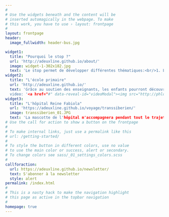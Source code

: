 ```yaml
---
#
# Use the widgets beneath and the content will be
# inserted automagically in the webpage. To make
# this work, you have to use › layout: frontpage
#
layout: frontpage
header:
  image_fullwidth: header-bus.jpg

widget1:
  title: "Pourquoi le stop ?"
  url: 'http://adeuxline.github.io/about/'
  image: widget-1-302x182.jpg
  text: 'Le stop permet de développer différentes thématiques:<br/>1. Le côté économique<br/>2. Le côté social<br/>3. Le côté écologique<br/>4. Le facteur humain'
widget2:
  title: "L'école primaire"
  url: 'http://adeuxline.github.io/'
  text: 'Grâce au soutien des enseignants, les enfants pourront découvrir et parcourir le monde avec moi.
  video: '<a href="#" data-reveal-id="videoModal"><img src="http://phlow.github.io/feeling-responsive/images/start-video-feeling-responsive-302x182.jpg" width="302" height="182" alt=""/></a>'
widget3:
  title: "L'hôpital Reine Fabiola"
  url: 'https://adeuxline.github.io/voyage/transsiberien/'
  image: transsiberien_01.JPG
  text: 'La mascotte de l'hôpital m'accompagnera pendant tout le trajet et visitera les endroits insolites du monde.'
# Use the call for action to show a button on the frontpage
#
# To make internal links, just use a permalink like this
# url: /getting-started/
#
# To style the button in different colors, use no value
# to use the main color or success, alert or secondary.
# To change colors see sass/_01_settings_colors.scss
#
callforaction:
  url: https://adeuxline.github.io/newsletter/
  text: S'abonner à la newsletter
  style: alert
permalink: /index.html
#
# This is a nasty hack to make the navigation highlight
# this page as active in the topbar navigation
#
homepage: true
---
```

